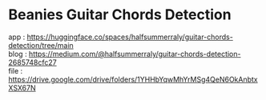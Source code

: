 # Beanies Guitar Chords Detection
app : https://huggingface.co/spaces/halfsummerraly/guitar-chords-detection/tree/main  
blog : https://medium.com/@halfsummerraly/guitar-chords-detection-2685748cfc27  
file : https://drive.google.com/drive/folders/1YHHbYqwMhYrMSg4QeN6OkAnbtxXSX67N
